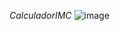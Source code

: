 *CalculadorIMC*
![image](https://github.com/DevFl4me/MiniProjetosJs/assets/163850171/cf039d4a-ed29-4bb2-8018-40c9cf0f451e)
